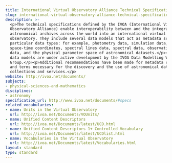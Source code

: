 ```yaml
---
title: International Virtual Observatory Alliance Technical Specifications
slug: international-virtual-observatory-alliance-technical-specifications
description: >-
  <p>The technical specifications defined by the IVOA (International Virtual
  Observatory Alliance) enable interoperability between and the integration of
  astronomical archives across the world into an international virtual
  observatory. They include several data models that act as metadata schemas for
  particular data types: for example, photometry data, simulation data,
  space-time coordinates, spectral lines data, spectral data, observational
  data, and the physical parameter space of astronomical datasets.</p><p>These
  data models are under active development by the IVOA Data Modelling Working
  Group.</p><p>Additional recommendations have been made for metadata concepts
  and terms necessary for the discovery and the use of astronomical data
  collections and services.</p>
website: http://ivoa.net/documents/
subjects:
- physical-sciences-and-mathematics
disciplines:
- astronomy
specification_url: http://www.ivoa.net/documents/#specs
related_vocabularies:
- name: Units in the Virtual Observatory
  url: http://ivoa.net/Documents/VOUnits/
- name: Unified Content Descriptors
  url: http://ivoa.net/Documents/latest/UCD.html
- name: Unified Content Descriptors 1+ Controlled Vocabulary
  url: http://ivoa.net/Documents/latest/UCDlist.html
- name: Vocabularies in the Virtual Observatory
  url: http://ivoa.net/Documents/latest/Vocabularies.html
layout: standard
type: standard
---
```


